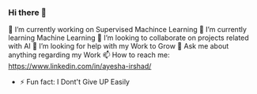 ### Hi there 👋

<!--
**AyeshaIrshad1337/AyeshaIrshad1337** is a ✨ _special_ ✨ repository because its `README.md` (this file) appears on your GitHub profile.

Here are some ideas to get you started:
-->
🔭 I’m currently working on Supervised Machince Learning
🌱 I’m currently learning Machine Learning
👯 I’m looking to collaborate on projects related with AI
🤔 I’m looking for help with my Work to Grow
💬 Ask me about anything regarding my Work
📫 How to reach me: https://www.linkedin.com/in/ayesha-irshad/

- ⚡ Fun fact: I Dont't Give UP Easily

